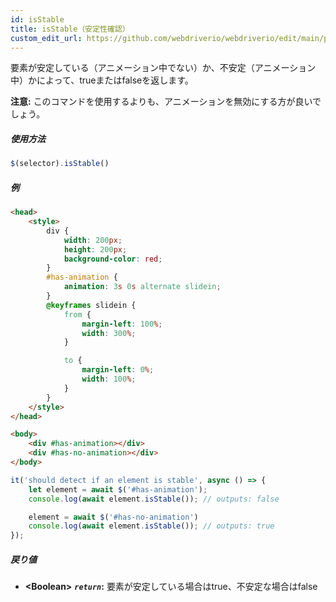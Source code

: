 ```yaml
---
id: isStable
title: isStable（安定性確認）
custom_edit_url: https://github.com/webdriverio/webdriverio/edit/main/packages/webdriverio/src/commands/element/isStable.ts
---
```


要素が安定している（アニメーション中でない）か、不安定（アニメーション中）かによって、trueまたはfalseを返します。

__注意:__ このコマンドを使用するよりも、アニメーションを無効にする方が良いでしょう。

##### 使用方法

```js
$(selector).isStable()
```

##### 例

```html title="index.html"
<head>
    <style>
        div {
            width: 200px;
            height: 200px;
            background-color: red;
        }
        #has-animation {
            animation: 3s 0s alternate slidein;
        }
        @keyframes slidein {
            from {
                margin-left: 100%;
                width: 300%;
            }

            to {
                margin-left: 0%;
                width: 100%;
            }
        }
    </style>
</head>

<body>
    <div #has-animation></div>
    <div #has-no-animation></div>
</body>

```

```js title="isStable.js"
it('should detect if an element is stable', async () => {
    let element = await $('#has-animation');
    console.log(await element.isStable()); // outputs: false

    element = await $('#has-no-animation')
    console.log(await element.isStable()); // outputs: true
});
```

##### 戻り値

- **&lt;Boolean&gt;**
            **<code><var>return</var></code>:**  要素が安定している場合はtrue、不安定な場合はfalse